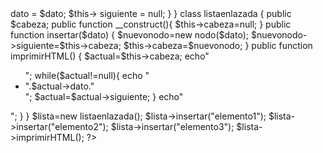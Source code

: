 <?php
  
class nodo{
  
   public $dato;
   public $siguiente;
   public function __construct($dato)
   {
     $this-> dato = $dato;
     $this-> siguiente = null;
   }
}

class listaenlazada {
  
  public $cabeza;

  public function __construct(){
  $this->cabeza=null;  
  }

  public function insertar($dato)
  {
$nuevonodo=new nodo($dato);
$nuevonodo->siguiente=$this->cabeza;
$this->cabeza=$nuevonodo; 
  }

  public function imprimirHTML()
  {
$actual=$this->cabeza;
echo"<ul>";

while($actual!=null){
  echo "<li>".$actual->dato."</li>";
  $actual=$actual->siguiente;
}

echo"</ul>";

  }
}

$lista=new listaenlazada();

$lista->insertar("elemento1");
$lista->insertar("elemento2");
$lista->insertar("elemento3");
$lista->imprimirHTML();

?>
